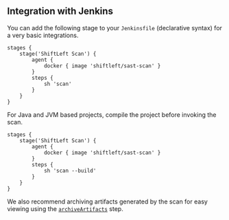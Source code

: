 ## Integration with Jenkins

You can add the following stage to your `Jenkinsfile` (declarative syntax) for a very basic integrations.

```
stages {
    stage('ShiftLeft Scan') {
        agent {
            docker { image 'shiftleft/sast-scan' }
        }
        steps {
            sh 'scan'
        }
    }
}
```

For Java and JVM based projects, compile the project before invoking the scan.

```
stages {
    stage('ShiftLeft Scan') {
        agent {
            docker { image 'shiftleft/sast-scan' }
        }
        steps {
            sh 'scan --build'
        }
    }
}
```

We also recommend archiving artifacts generated by the scan for easy viewing using the [`archiveArtifacts`](https://jenkins.io/doc/pipeline/steps/core/) step.

